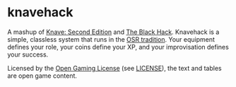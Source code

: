 # knavehack

A mashup of [Knave: Second
Edition](https://questingbeast.itch.io/knave-second-edition) and [The
Black Hack](https://the-black-hack.jehaisleprintemps.net/english/).
Knavehack is a simple, classless system that runs in the [OSR
tradition](https://en.wikipedia.org/wiki/Old_School_Renaissance). Your
equipment defines your role, your coins define your XP, and your
improvisation defines your success.

Licensed by the [Open Gaming
License](https://opengamingfoundation.org/ogl.html) (see
[LICENSE](/LICENSE)), the text and tables are open game content.
